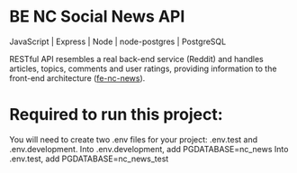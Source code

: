 # BE NC Social News API
JavaScript | Express | Node | node-postgres | PostgreSQL

RESTful API resembles a real back-end service (Reddit) and handles articles, topics, comments and user ratings, providing information to the front-end architecture (<a href="https://github.com/GemboJones/fe-nc-news">fe-nc-news</a>).


# Required to run this project:

You will need to create two .env files for your project: .env.test and .env.development. 
Into .env.development, add PGDATABASE=nc_news
Into .env.test, add PGDATABASE=nc_news_test
